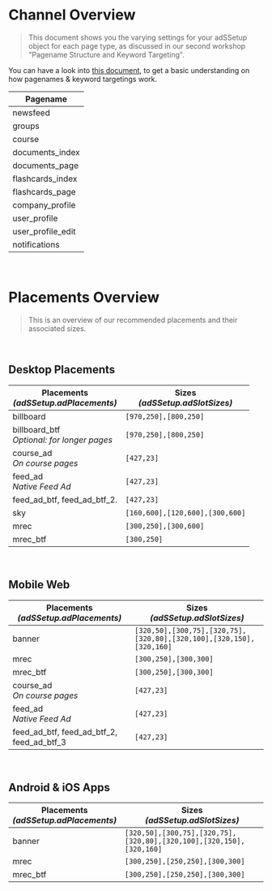 

# Channel Overview

> This document shows you the varying settings for your adSSetup object for each page type, as discussed in our second workshop "Pagename Structure and Keyword Targeting".


You can have a look into [this document](https://github.com/spring-media/adsolutions-implementationReference/blob/master/general/pagename-structure.md), to get a basic understanding on how pagenames & keyword targetings work.


| Pagename          |
|-------------------|
| newsfeed          |
| groups            |
| course            |
| documents_index   |
| documents_page    |
| flashcards_index  |
| flashcards_page   |
| company_profile   |
| user_profile      |
| user_profile_edit |
| notifications     |

<br>

# Placements Overview

> This is an overview of our recommended placements and their associated sizes.

<br>

## Desktop Placements

| Placements<br>_(adSSetup.adPlacements)_ | Sizes<br>_(adSSetup.adSlotSizes)_ |
|---------------|-----------------------|
| billboard     | `[970,250],[800,250]` |
| billboard_btf<br>_Optional: for longer pages_ | `[970,250],[800,250]` |
| course_ad<br>_On course pages_ | `[427,23]` |
| feed_ad <br>_Native Feed Ad_  | `[427,23]` |
| feed_ad_btf, feed_ad_btf_2.   | `[427,23]` |
| sky           | `[160,600],[120,600],[300,600]` |
| mrec          | `[300,250],[300,600]`           |
| mrec_btf      | `[300,250]`           |


<br>

## Mobile Web 

| Placements<br>_(adSSetup.adPlacements)_ | Sizes<br>_(adSSetup.adSlotSizes)_ |
|---------------|------------------------------|
| banner        | `[320,50],[300,75],[320,75],[320,80],[320,100],[320,150],[320,160]` |
| mrec          | `[300,250],[300,300]`                  |
| mrec_btf      | `[300,250],[300,300]`                  |
| course_ad<br>_On course pages_ | `[427,23]` |
| feed_ad <br>_Native Feed Ad_  | `[427,23]`   |
| feed_ad_btf, feed_ad_btf_2, feed_ad_btf_3  | `[427,23]` |


<br>

## Android & iOS Apps

| Placements<br>_(adSSetup.adPlacements)_ | Sizes<br>_(adSSetup.adSlotSizes)_ |
|------------|-------|
| banner     | `[320,50],[300,75],[320,75],[320,80],[320,100],[320,150],[320,160]` |
| mrec       | `[300,250],[250,250],[300,300]` |
| mrec_btf   | `[300,250],[250,250],[300,300]` |


